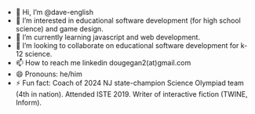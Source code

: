 - 👋 Hi, I’m @dave-english
- 👀 I’m interested in educational software development (for high school science) and game design.
- 🌱 I’m currently learning javascript and web development.
- 💞️ I’m looking to collaborate on educational software development for k-12 science.
- 📫 How to reach me linkedin dougegan2(at)gmail.com
- 😄 Pronouns: he/him
- ⚡ Fun fact: Coach of 2024 NJ state-champion Science Olympiad team (4th in nation). Attended ISTE 2019. Writer of interactive fiction (TWINE, Inform). 
<!---
dave-english/dave-english is a ✨ special ✨ repository because its `README.md` (this file) appears on your GitHub profile.
You can click the Preview link to take a look at your changes.
--->
